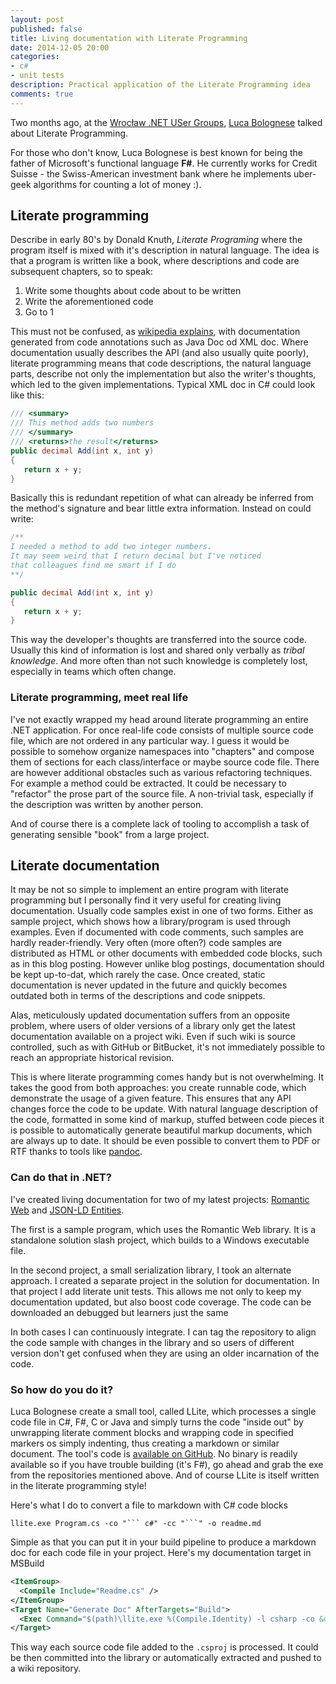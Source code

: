 ```yaml
---
layout: post
published: false
title: Living documentation with Literate Programming
date: 2014-12-05 20:00
categories:
- c#
- unit tests
description: Practical application of the Literate Programming idea
comments: true
---
```


Two months ago, at the [Wrocław .NET USer Groups][spotkanie-69], [Luca Bolognese][luca] talked about Literate Programming.

For those who don't know, Luca Bolognese is best known for being the father of Microsoft's functional language __F#__.
He currently works for Credit Suisse - the Swiss-American investment bank where he implements uber-geek algorithms for
counting a lot of money :).

<!--more-->

## Literate programming

Describe in early 80's by Donald Knuth, _Literate Programing_ where the program itself is mixed with it's description in
natural language. The idea is that a program is written like a book, where descriptions and code are subsequent chapters,
so to speak:

1. Write some thoughts about code about to be written
1. Write the aforementioned code
1. Go to 1

This must not be confused, as [wikipedia explains][code_doc], with documentation generated from code annotations such as
Java Doc od XML doc. Where documentation usually describes the API (and also usually quite poorly), literate programming
means that code descriptions, the natural language parts, describe not only the implementation but also the writer's
thoughts, which led to the given implementations. Typical XML doc in C# could look like this:

``` c#
/// <summary>
/// This method adds two numbers
/// </summary>
/// <returns>the result</returns>
public decimal Add(int x, int y)
{
   return x + y;
}
```

Basically this is redundant repetition of what can already be inferred from the method's signature and bear little extra
information. Instead on could write:

``` c#
/**
I needed a method to add two integer numbers.
It may seem weird that I return decimal but I've noticed
that colleagues find me smart if I do
**/

public decimal Add(int x, int y)
{
   return x + y;
}
```

This way the developer's thoughts are transferred into the source code. Usually this kind of information is lost and
shared only verbally as _tribal knowledge_. And more often than not such knowledge is completely lost, especially in
teams which often change.

### Literate programming, meet real life

I've not exactly wrapped my head around literate programming an entire .NET application. For once real-life code consists
of multiple source code file, which are not ordered in any particular way. I guess it would be possible to somehow
organize namespaces into "chapters" and compose them of sections for each class/interface or maybe source code file.
There are however additional obstacles such as various refactoring techniques. For example a method could be extracted.
It could be necessary to "refactor" the prose part of the source file. A non-trivial task, especially if the description
was written by another person.

And of course there is a complete lack of tooling to accomplish a task of generating sensible "book" from a large project.

## Literate documentation

It may be not so simple to implement an entire program with literate programming but I personally find it very useful
for creating living documentation. Usually code samples exist in one of two forms. Either as sample project, which shows
how a library/program is used through examples. Even if documented with code comments, such samples are hardly reader-friendly.
Very often (more often?) code samples are distributed as HTML or other documents with embedded code blocks, such as in
this blog posting. However unlike blog postings, documentation should be kept up-to-dat, which rarely the case. Once
created, static documentation is never updated in the future and quickly becomes outdated both in terms of the descriptions
and code snippets.

Alas, meticulously updated documentation suffers from an opposite problem, where users of older versions of a library
only get the latest documentation available on a project wiki. Even if such wiki is source controlled, such as with
GitHub or BitBucket, it's not immediately possible to reach an appropriate historical revision.

This is where literate programming comes handy but is not overwhelming. It takes the good from both approaches: you
create runnable code, which demonstrate the usage of a given feature. This ensures that any API changes force the code
to be update. With natural language description of the code, formatted in some kind of markup, stuffed between code
pieces it is possible to automatically generate beautiful markup documents, which are always up to date. It should be
even possible to convert them to PDF or RTF thanks to tools like [pandoc][pandoc].

### Can do that in .NET?

I've created living documentation for two of my latest projects: [Romantic Web][rw] and [JSON-LD Entities][ld-entities].

The first is a sample program, which uses the Romantic Web library. It is a standalone solution slash project, which
builds to a Windows executable file.

In the second project, a small serialization library, I took an alternate approach. I created a separate project in the
solution for documentation. In that project I add literate unit tests. This allows me not only to keep my documentation
updated, but also boost code coverage. The code can be downloaded an debugged but learners just the same

In both cases I can continuously integrate. I can tag the repository to align the code sample with changes in the
library and so users of different version don't get confused when they are using an older incarnation of the code.

### So how do you do it?

Luca Bolognese create a small tool, called LLite, which processes a single code file in C#, F#, C or Java and simply
turns the code "inside out" by unwrapping literate comment blocks and wrapping code in specified markers os simply indenting,
thus creating a markdown or similar document. The tool's code is [available on GitHub][llite]. No binary is readily
available so if you have trouble building (it's F#), go ahead and grab the exe from the repositories mentioned above.
And of course LLite is itself written in the literate programming style!

Here's what I do to convert a file to markdown with C# code blocks

```
llite.exe Program.cs -co "``` c#" -cc "```" -o readme.md
```

Simple as that you can put it in your build pipeline to produce a markdown doc for each code file in your project. Here's
my documentation target in MSBuild

``` xml
<ItemGroup>
  <Compile Include="Readme.cs" />
</ItemGroup>
<Target Name="Generate Doc" AfterTargets="Build">
  <Exec Command="$(path)\llite.exe %(Compile.Identity) -l csharp -co &quot;``` c#&quot; -cc ```" />
</Target>
```

This way each source code file added to the `.csproj` is processed. It could be then committed into the library or
automatically extracted and pushed to a wiki repository.

[spotkanie-69]: http://wrocnet.github.io/2014/09/16/69-spotkanie-wroclawskiej-grupy-net.html
[luca]: http://lucabolognese.wordpress.com/
[code_doc]: http://en.wikipedia.org/wiki/Literate_programming#Contrast_with_documentation_generation
[pandoc]: http://johnmacfarlane.net/pandoc/
[rw]: https://github.com/MakoLab/RomanticWeb.Sample
[ld-entities]: https://github.com/wikibus/JsonLD.Entities/
[llite]: http://github.com/lucabol/LLite